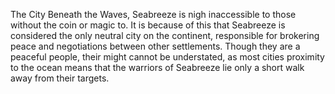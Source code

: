 The City Beneath the Waves, Seabreeze is nigh inaccessible to those without the coin or magic to. It is because of this that Seabreeze is considered the only neutral city on the continent, responsible for brokering peace and negotiations between other settlements. Though they are a peaceful people, their might cannot be understated, as most cities proximity to the ocean means that the warriors of Seabreeze lie only a short walk away from their targets. 